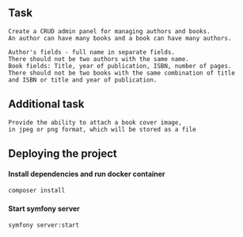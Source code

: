 ## Task
```
Create a CRUD admin panel for managing authors and books.
An author can have many books and a book can have many authors.

Author's fields - full name in separate fields. 
There should not be two authors with the same name.
Book fields: Title, year of publication, ISBN, number of pages.
There should not be two books with the same combination of title 
and ISBN or title and year of publication.
```
## Additional task
```
Provide the ability to attach a book cover image,
in jpeg or png format, which will be stored as a file
```

## Deploying the project
#### Install dependencies and run docker container
```bash
composer install
```
#### Start symfony server
```bash
symfony server:start
```
